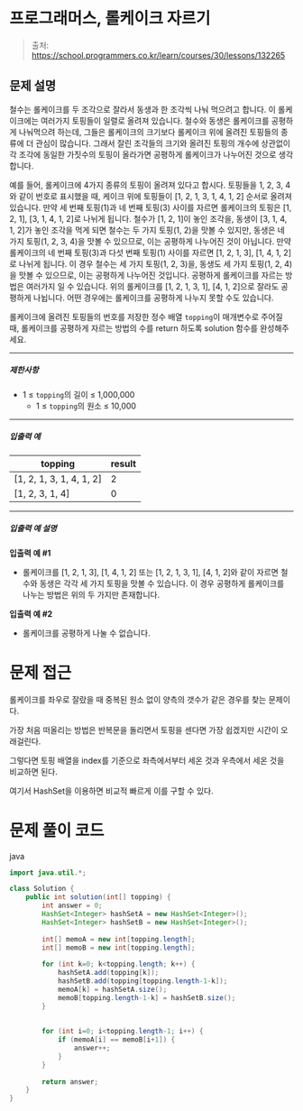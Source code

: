 # 프로그래머스, 롤케이크 자르기

> 출처: https://school.programmers.co.kr/learn/courses/30/lessons/132265

## 문제 설명

철수는 롤케이크를 두 조각으로 잘라서 동생과 한 조각씩 나눠 먹으려고 합니다. 이 롤케이크에는 여러가지 토핑들이 일렬로 올려져 있습니다. 철수와 동생은 롤케이크를 공평하게 나눠먹으려 하는데, 그들은 롤케이크의 크기보다 롤케이크 위에 올려진 토핑들의 종류에 더 관심이 많습니다. 그래서 잘린 조각들의 크기와 올려진 토핑의 개수에 상관없이 각 조각에 동일한 가짓수의 토핑이 올라가면 공평하게 롤케이크가 나누어진 것으로 생각합니다.

예를 들어, 롤케이크에 4가지 종류의 토핑이 올려져 있다고 합시다. 토핑들을 1, 2, 3, 4와 같이 번호로 표시했을 때, 케이크 위에 토핑들이 \[1, 2, 1, 3, 1, 4, 1, 2\] 순서로 올려져 있습니다. 만약 세 번째 토핑(1)과 네 번째 토핑(3) 사이를 자르면 롤케이크의 토핑은 \[1, 2, 1\], \[3, 1, 4, 1, 2\]로 나뉘게 됩니다. 철수가 \[1, 2, 1\]이 놓인 조각을, 동생이 \[3, 1, 4, 1, 2\]가 놓인 조각을 먹게 되면 철수는 두 가지 토핑(1, 2)을 맛볼 수 있지만, 동생은 네 가지 토핑(1, 2, 3, 4)을 맛볼 수 있으므로, 이는 공평하게 나누어진 것이 아닙니다. 만약 롤케이크의 네 번째 토핑(3)과 다섯 번째 토핑(1) 사이를 자르면 \[1, 2, 1, 3\], \[1, 4, 1, 2\]로 나뉘게 됩니다. 이 경우 철수는 세 가지 토핑(1, 2, 3)을, 동생도 세 가지 토핑(1, 2, 4)을 맛볼 수 있으므로, 이는 공평하게 나누어진 것입니다. 공평하게 롤케이크를 자르는 방법은 여러가지 일 수 있습니다. 위의 롤케이크를 \[1, 2, 1, 3, 1\], \[4, 1, 2\]으로 잘라도 공평하게 나뉩니다. 어떤 경우에는 롤케이크를 공평하게 나누지 못할 수도 있습니다.

롤케이크에 올려진 토핑들의 번호를 저장한 정수 배열 `topping`이 매개변수로 주어질 때, 롤케이크를 공평하게 자르는 방법의 수를 return 하도록 solution 함수를 완성해주세요.

* * *

##### 제한사항

* 1 ≤ `topping`의 길이 ≤ 1,000,000
    * 1 ≤ `topping`의 원소 ≤ 10,000

* * *

##### 입출력 예

| topping | result |
| --- | --- |
| \[1, 2, 1, 3, 1, 4, 1, 2\] | 2   |
| \[1, 2, 3, 1, 4\] | 0   |

* * *

##### 입출력 예 설명

**입출력 예 #1**

* 롤케이크를 \[1, 2, 1, 3\], \[1, 4, 1, 2\] 또는 \[1, 2, 1, 3, 1\], \[4, 1, 2\]와 같이 자르면 철수와 동생은 각각 세 가지 토핑을 맛볼 수 있습니다. 이 경우 공평하게 롤케이크를 나누는 방법은 위의 두 가지만 존재합니다.

**입출력 예 #2**

* 롤케이크를 공평하게 나눌 수 없습니다.
# 문제 접근

롤케이크를 좌우로 잘랐을 때 중복된 원소 없이 양측의 갯수가 같은 경우를 찾는 문제이다.

가장 처음 떠올리는 방법은 반복문을 돌리면서 토핑을 센다면 가장 쉽겠지만 시간이 오래걸린다.

그렇다면 토핑 배열을 index를 기준으로 좌측에서부터 세온 것과 우측에서 세온 것을 비교하면 된다.

여기서 HashSet을 이용하면 비교적 빠르게 이를 구할 수 있다.


# 문제 풀이 코드

java

```java
import java.util.*;

class Solution {
    public int solution(int[] topping) {
        int answer = 0;
        HashSet<Integer> hashSetA = new HashSet<Integer>();
        HashSet<Integer> hashSetB = new HashSet<Integer>();
        
        int[] memoA = new int[topping.length];
        int[] memoB = new int[topping.length];
        
        for (int k=0; k<topping.length; k++) {
            hashSetA.add(topping[k]);
            hashSetB.add(topping[topping.length-1-k]);
            memoA[k] = hashSetA.size();
            memoB[topping.length-1-k] = hashSetB.size();
        }
            
        
        for (int i=0; i<topping.length-1; i++) {
            if (memoA[i] == memoB[i+1]) {
                answer++;
            }
        }
        
        return answer;
    }
}
```

